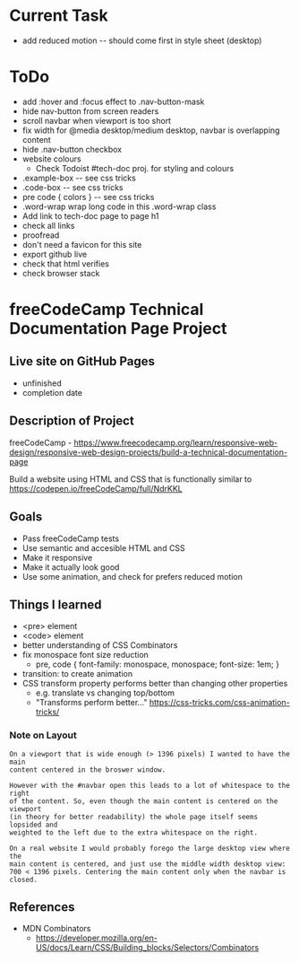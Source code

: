 # Current Task
 - add reduced motion -- should come first in style sheet (desktop)

# ToDo
 - add :hover and :focus effect to .nav-button-mask
 - hide nav-button from screen readers
 - scroll navbar when viewport is too short
 - fix width for @media desktop/medium desktop, navbar is overlapping content
 - hide .nav-button checkbox
 - website colours
   - Check Todoist #tech-doc proj. for styling and colours
 - .example-box -- see css tricks
 - .code-box  -- see css tricks
 - pre code { colors } -- see css tricks
 - .word-wrap wrap long code in this .word-wrap class
 - Add link to tech-doc page to page h1
 - check all links
 - proofread
 - don't need a favicon for this site 
 - export github live
 - check that html verifies
 - check browser stack

# freeCodeCamp Technical Documentation Page Project

## Live site on GitHub Pages
 - unfinished
 - completion date
 
## Description of Project
freeCodeCamp - https://www.freecodecamp.org/learn/responsive-web-design/responsive-web-design-projects/build-a-technical-documentation-page

Build a website using HTML and CSS that is functionally similar to https://codepen.io/freeCodeCamp/full/NdrKKL

## Goals
 - Pass freeCodeCamp tests
 - Use semantic and accesible HTML and CSS
 - Make it responsive
 - Make it actually look good
 - Use some animation, and check for prefers reduced motion
 
## Things I learned
 - &lt;pre> element
 - &lt;code> element
 - better understanding of CSS Combinators
 - fix monospace font size reduction
   - pre, code { font-family: monospace, monospace; font-size: 1em; }
 - transition: to create animation
 - CSS transform property performs better than changing other properties
   - e.g. translate vs changing top/bottom
   - "Transforms perform better..." <https://css-tricks.com/css-animation-tricks/>

  ### Note on Layout
   
    On a viewport that is wide enough (> 1396 pixels) I wanted to have the main
    content centered in the broswer window. 

    However with the #navbar open this leads to a lot of whitespace to the right
    of the content. So, even though the main content is centered on the viewport
    (in theory for better readability) the whole page itself seems lopsided and
    weighted to the left due to the extra whitespace on the right.

    On a real website I would probably forego the large desktop view where the
    main content is centered, and just use the middle width desktop view:
    700 < 1396 pixels. Centering the main content only when the navbar is closed.

## References
 - MDN Combinators
   - https://developer.mozilla.org/en-US/docs/Learn/CSS/Building_blocks/Selectors/Combinators
